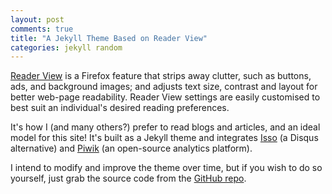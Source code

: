 ```yaml
---
layout: post
comments: true
title: "A Jekyll Theme Based on Reader View"
categories: jekyll random
---
```


[Reader View](https://support.mozilla.org/en-US/kb/firefox-reader-view-clutter-free-web-pages) is a Firefox feature that strips away clutter, such as buttons, ads, and background images; and adjusts text size, contrast and layout for better web-page readability. Reader View settings are easily customised to best suit an individual's desired reading preferences.

It's how I (and many others?) prefer to read blogs and articles, and an ideal model for this site! It's built as a Jekyll theme and integrates [Isso](https://posativ.org/isso/) (a Disqus alternative) and [Piwik](https://piwik.org/) (an open-source analytics platform).

I intend to modify and improve the theme over time, but if you wish to do so yourself, just grab the source code from the [GitHub repo](https://github.com/tabreturn/tabreturn.github.io).
